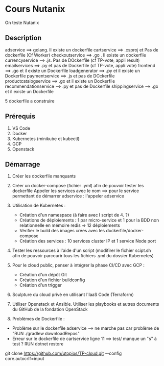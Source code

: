 # Cours Nutanix

On teste Nutanix

## Description

adservice ==> golang. Il existe un dockerfile
cartservice ==> .csproj et Pas de dockerfile (Cf Worker)
checkoutservice ==> .go . Il existe un dockerfile
currencyservice ==> .js. Pas de DOckerfile (cf TP-vote, appli result)
emailservices ==> .py et pas de Dockerfile (cf TP-vote, appli vote)
frontend ==> .go et il existe un Dockerfile
loadgenerator ==> .py et il existe un Dockerfile
paymentservice ==> .js et pas de DOckerfile
productcatalogservice ==> .go et il existe un Dockerfile
recommendationservice ==> .py et pas de Dockerfile
shippingservice ==> .go et il existe un Dockerfile

5 dockerfile a construire

## Prérequis
1. VS Code
2. Docker
3. Kubernetes (minikube et kubectl)
4. GCP
5. Openstack

## Démarrage

1. Créer les dockerfile manquants
2. Créer un docker-compose (fichier .yml) afin de pouvoir tester les dockerfile
Appeler les services avec le nom ==> pour le service permettant de démarrer adservice : l'appeler adservice
3. Utilisation de Kubernetes :
    - Création d'un namespace (à faire avec l script de 4. ?)
    - Créations de déploiements : 1 par micro-service et 1 pour la BDD non relationnelle en mémoire redis => 12  déploiements
    - Vérifier le build des images crées avec les dockerfile/docker-compose
    - Création des services : 10 services cluster IP et 1 service Node port
4. Tester les ressources à l'aide d'un script (modifirer le fichier scipt.sh afin de pouvoir parcourir tous les fichiers .yml du dossier Kubernetes)
5. Pour le cloud public, penser à intégrer la phase CI/CD avec GCP :
    - Création d'un dépôt Git
    - Création d'un fichier buildconfig
    - Création d'un trigger
6. Sculpture du cloud privé en utilisant l'IaaS Code (Terraform)
7. Utiliser Openstack et Ansible. Utiliser les playbooks et autres documents du GitHub de la fondation OpenStack

8. Problèmes de Dockerfile :
- Problème sur le dockerfile adservice ==> ne marche pas car problème de "RUN ./gradlew downloadRepos"
- Erreur sur le dockerfile de cartservice ligne 11 ==> test/ manque un "s" à test ?
RUN dotnet restore

git clone https://github.com/utopios/TP-cloud.git --config core.autocrlf=input
